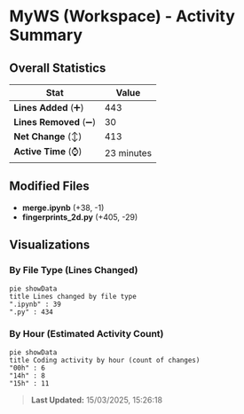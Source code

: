# MyWS (Workspace) - Activity Summary 

## Overall Statistics

| Stat                   | Value                                                             |
| ---------------------- | ----------------------------------------------------------------- |
| **Lines Added** (➕)   | 443                                          |
| **Lines Removed** (➖) | 30                                        |
| **Net Change** (↕)    | 413                |
| **Active Time** (⌚)   | 23 minutes |


## Modified Files
- **merge.ipynb** (+38, -1)
- **fingerprints_2d.py** (+405, -29)

## Visualizations

### By File Type (Lines Changed)

```mermaid
pie showData
title Lines changed by file type
".ipynb" : 39
".py" : 434
```

### By Hour (Estimated Activity Count)

```mermaid
pie showData
title Coding activity by hour (count of changes)
"00h" : 6
"14h" : 8
"15h" : 11
```


> **Last Updated:** 15/03/2025, 15:26:18